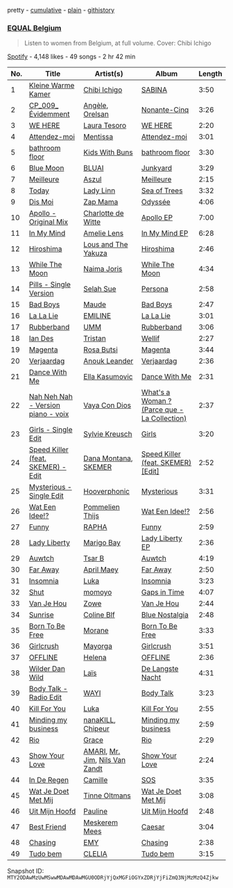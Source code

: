 pretty - [cumulative](/playlists/cumulative/37i9dQZF1DX5YBM9tRiBVF.md) - [plain](/playlists/plain/37i9dQZF1DX5YBM9tRiBVF) - [githistory](https://github.githistory.xyz/mackorone/spotify-playlist-archive/blob/main/playlists/plain/37i9dQZF1DX5YBM9tRiBVF)

### [EQUAL Belgium](https://open.spotify.com/playlist/37i9dQZF1DX5YBM9tRiBVF)

> Listen to women from Belgium, at full volume\. Cover: Chibi Ichigo

[Spotify](https://open.spotify.com/user/spotify) - 4,148 likes - 49 songs - 2 hr 42 min

| No. | Title | Artist(s) | Album | Length |
|---|---|---|---|---|
| 1 | [Kleine Warme Kamer](https://open.spotify.com/track/6sT2KR6Kxfgv2Qg1h7E268) | [Chibi Ichigo](https://open.spotify.com/artist/0eARdjFMVY4Z92QEzM7dgN) | [SABINA](https://open.spotify.com/album/6IIU6x7AkTHAJtluDZPjy5) | 3:50 |
| 2 | [CP\_009\_ Évidemment](https://open.spotify.com/track/5XoaHIInmGuv7j6KssXWBg) | [Angèle](https://open.spotify.com/artist/3QVolfxko2UyCOtexhVTli), [Orelsan](https://open.spotify.com/artist/4FpJcNgOvIpSBeJgRg3OfN) | [Nonante\-Cinq](https://open.spotify.com/album/0pcRdTAIkItbFdyRA4CVZM) | 3:26 |
| 3 | [WE HERE](https://open.spotify.com/track/1WrSQNWpq5MYWmqmqgZEqE) | [Laura Tesoro](https://open.spotify.com/artist/2vmZupMPxLgT8MNNXTRfa2) | [WE HERE](https://open.spotify.com/album/4tn5bD9FrFqUvOdRBHdyAc) | 2:20 |
| 4 | [Attendez\-moi](https://open.spotify.com/track/2l4Q9UwVTjZOs3zlM4ryAr) | [Mentissa](https://open.spotify.com/artist/0cb0p26TbAeBeekZHfxWlS) | [Attendez\-moi](https://open.spotify.com/album/3rVOyf4vTwPF1wOJpN6ygA) | 3:01 |
| 5 | [bathroom floor](https://open.spotify.com/track/5JvEHdLTVmD6I9a3EMoOjL) | [Kids With Buns](https://open.spotify.com/artist/1HF3WeoXOBYHlVkLn20lXz) | [bathroom floor](https://open.spotify.com/album/2wqQU2IjzsCVRv96k0bd0u) | 3:30 |
| 6 | [Blue Moon](https://open.spotify.com/track/4wiocaKcIkT0eMellQiW6g) | [BLUAI](https://open.spotify.com/artist/5CJhBRBaE9MaWfPwcg2WbF) | [Junkyard](https://open.spotify.com/album/6DtiZSSCheebuKkktLYWG5) | 3:29 |
| 7 | [Meilleure](https://open.spotify.com/track/4BYPqzZ93IRsyGfXc3Js6i) | [Aszul](https://open.spotify.com/artist/2IQSsvzilwzPzSDybnqAII) | [Meilleure](https://open.spotify.com/album/1MR5ZuJTDPqbEUBuG1x0NF) | 2:15 |
| 8 | [Today](https://open.spotify.com/track/0GFslT6qs1B3XSqKs3btTu) | [Lady Linn](https://open.spotify.com/artist/7lG8Ngp13005VC7O8dD7QL) | [Sea of Trees](https://open.spotify.com/album/2BDlqHuKAUPhcEprAqBQMJ) | 3:32 |
| 9 | [Dis Moi](https://open.spotify.com/track/4PZJX4Rhd35afRVDyMqtdd) | [Zap Mama](https://open.spotify.com/artist/5UUHefXYUqgqmROQvDmJLL) | [Odyssée](https://open.spotify.com/album/6Jioy6Jy3IlNZYVVPmVcoX) | 4:06 |
| 10 | [Apollo \- Original Mix](https://open.spotify.com/track/50OKS8aOeuiegMnJuPKUeN) | [Charlotte de Witte](https://open.spotify.com/artist/1lJhME1ZpzsEa5M0wW6Mso) | [Apollo EP](https://open.spotify.com/album/6h4f0Fq4di449j06qjBt3O) | 7:00 |
| 11 | [In My Mind](https://open.spotify.com/track/5UAtcDuXrfjU2jUtnEtYMZ) | [Amelie Lens](https://open.spotify.com/artist/5Ho1vKl1Uz8bJlk4vbmvmf) | [In My Mind EP](https://open.spotify.com/album/0VkR9gcSHuF8jbxsc3SCsp) | 6:28 |
| 12 | [Hiroshima](https://open.spotify.com/track/6FOcmhnINLjPcsMbbwUzVA) | [Lous and The Yakuza](https://open.spotify.com/artist/2HPiMwJktBXqakN0hnON2R) | [Hiroshima](https://open.spotify.com/album/5DGO0wF5Sn3uXMTModz4p9) | 2:46 |
| 13 | [While The Moon](https://open.spotify.com/track/2InYQbQq00DBUvc2wfN1ck) | [Naima Joris](https://open.spotify.com/artist/3eSHHprsyLcEwQUYwAAWmw) | [While The Moon](https://open.spotify.com/album/3c64DnTP9piCDGCsdDcRKF) | 4:34 |
| 14 | [Pills \- Single Version](https://open.spotify.com/track/4neemHWUCgwpgsWKkFhutm) | [Selah Sue](https://open.spotify.com/artist/5Oc4knEQaid8K7AFqO5lHu) | [Persona](https://open.spotify.com/album/5EilDjxUUvRqY1iPoX23ix) | 2:58 |
| 15 | [Bad Boys](https://open.spotify.com/track/0JOitmE5B1rI6VgMEy7sYd) | [Maude](https://open.spotify.com/artist/3V0aYZvJGDE2SZwNNv80Xa) | [Bad Boys](https://open.spotify.com/album/6ZdKSi0fkQ9PLPYSplMGsG) | 2:47 |
| 16 | [La La Lie](https://open.spotify.com/track/1nWixexJEeghCy9AAQTskJ) | [EMILINE](https://open.spotify.com/artist/0V66beVpLjwqQifdHDTXpI) | [La La Lie](https://open.spotify.com/album/5V80GDo56pNogOBa4sYWGa) | 3:01 |
| 17 | [Rubberband](https://open.spotify.com/track/6gC4HP2l4M8qRtVx4udorY) | [UMM](https://open.spotify.com/artist/1bAoQnH1hWr4vdNIzEKjNB) | [Rubberband](https://open.spotify.com/album/1PKJakmDryU9Wp0C9l2M5O) | 3:06 |
| 18 | [Ian Des](https://open.spotify.com/track/0oh23fJjWB6Gb2P2Npfb5x) | [Tristan](https://open.spotify.com/artist/2Mv66D4QHzg4knZjy1wbHW) | [Wellif](https://open.spotify.com/album/5YRqVtHH8m3PY04UBz39Do) | 2:27 |
| 19 | [Magenta](https://open.spotify.com/track/7x90mvhU4sZatdEo7sB8kH) | [Rosa Butsi](https://open.spotify.com/artist/2tcIUL0ZNEo2gnrBzNBz3L) | [Magenta](https://open.spotify.com/album/3drdmCH5om2dxCD6LlAFMX) | 3:44 |
| 20 | [Verjaardag](https://open.spotify.com/track/14YhNhQkP3g5ySxW8xYPqS) | [Anouk Leander](https://open.spotify.com/artist/1LMmNDtd8SjhXqpvMccXXr) | [Verjaardag](https://open.spotify.com/album/2fefCwl1K4gA3O2Bw0PzQ2) | 2:36 |
| 21 | [Dance With Me](https://open.spotify.com/track/5SEVN8ihp3lAcjblxjJE1U) | [Ella Kasumovic](https://open.spotify.com/artist/7IkMx09LG9xJ4BbB3KSZmg) | [Dance With Me](https://open.spotify.com/album/7gTmf2RmDi9X69fE5opIJ8) | 2:31 |
| 22 | [Nah Neh Nah \- Version piano \- voix](https://open.spotify.com/track/5afmdUnP6YV1OSYHE0L6ca) | [Vaya Con Dios](https://open.spotify.com/artist/0ODWsmNXtn928qhhEn87C8) | [What's a Woman ? \(Parce que \- La Collection\)](https://open.spotify.com/album/5kOHgAflrDLzNFzoRMME9W) | 2:37 |
| 23 | [Girls \- Single Edit](https://open.spotify.com/track/2LwNOv9B1vItliaWMctLTV) | [Sylvie Kreusch](https://open.spotify.com/artist/11T0XSkxSB5KUPTe8P8BOl) | [Girls](https://open.spotify.com/album/78WCWfiENQYykDoDGNoeJQ) | 3:20 |
| 24 | [Speed Killer \(feat\. SKEMER\) \- Edit](https://open.spotify.com/track/4mt7rp96iPGeplxtHpXtj2) | [Dana Montana](https://open.spotify.com/artist/1PMccQNTT2JedmH7SXMT9z), [SKEMER](https://open.spotify.com/artist/2QHpQ8U9ycMSo9CVZgJDu1) | [Speed Killer \(feat\. SKEMER\) \[Edit\]](https://open.spotify.com/album/6zoS4HQllcIbmb9gSCZHF1) | 2:52 |
| 25 | [Mysterious \- Single Edit](https://open.spotify.com/track/12zNgr6WkXcqBcWbtx1b2c) | [Hooverphonic](https://open.spotify.com/artist/5EP020iZcwBqHRnJftibXX) | [Mysterious](https://open.spotify.com/album/3THwWaHa4FBalAgFjmyo9E) | 3:31 |
| 26 | [Wat Een Idee!?](https://open.spotify.com/track/5T6gL9FrOwD6bNYFsy4twf) | [Pommelien Thijs](https://open.spotify.com/artist/3zGV7t4BDmYZBLVA24487b) | [Wat Een Idee!?](https://open.spotify.com/album/5ZcVyE0CK31wXs4Tr1NeN8) | 2:56 |
| 27 | [Funny](https://open.spotify.com/track/01TtAcUqyLCRBZq4ZZiQWS) | [RAPHA](https://open.spotify.com/artist/17BfKBemmMGO5ZAK25wraW) | [Funny](https://open.spotify.com/album/2cKvKmiLx6iyPB1Gm033jR) | 2:59 |
| 28 | [Lady Liberty](https://open.spotify.com/track/3VGXIrarVcvNoC9NqRArlq) | [Marigo Bay](https://open.spotify.com/artist/59E09Es8P8Kj2ANWsqS6h3) | [Lady Liberty EP](https://open.spotify.com/album/2sPwvqiFcEcZKDT64MkbR3) | 2:36 |
| 29 | [Auwtch](https://open.spotify.com/track/1HNcLytcWcbnn4xz63hBw8) | [Tsar B](https://open.spotify.com/artist/4iH079WFvkBukHz8JgiOp3) | [Auwtch](https://open.spotify.com/album/2M51uINiDAzBZ32qKj837q) | 4:19 |
| 30 | [Far Away](https://open.spotify.com/track/4jh5mtoQoRnQQK9r1m7q0T) | [April Maey](https://open.spotify.com/artist/0CyVkXQydhAi8gPILbXb99) | [Far Away](https://open.spotify.com/album/2v7MnntPYk1GeOldtpAJ4J) | 2:50 |
| 31 | [Insomnia](https://open.spotify.com/track/3U4Iw0HIxAU1dnQovOAFbJ) | [Luka](https://open.spotify.com/artist/6WBbsJlHIOOowphog0nNzy) | [Insomnia](https://open.spotify.com/album/2O7c8e5lIKeLvXZCWSGHcN) | 3:23 |
| 32 | [Shut](https://open.spotify.com/track/3sI1FvE1KdgbjWFp8sonmS) | [momoyo](https://open.spotify.com/artist/01hxczOKxBEeXGsdqhfp9o) | [Gaps in Time](https://open.spotify.com/album/7nBbaLiJW8i5U4rNR1vZz3) | 4:07 |
| 33 | [Van Je Hou](https://open.spotify.com/track/2fl0vTGt4eJPVFXHkkO7gj) | [Zowe](https://open.spotify.com/artist/081PbATpIl62Di7Q14r0jZ) | [Van Je Hou](https://open.spotify.com/album/6yWQQN4QRB7mAOjlRrwQvt) | 2:44 |
| 34 | [Sunrise](https://open.spotify.com/track/3hS2ngCEIdclQLO8NOzFiP) | [Coline Blf](https://open.spotify.com/artist/1XDyP487Btx5DKzhE2jNjT) | [Blue Nostalgia](https://open.spotify.com/album/5TeavidOdkHjDuOBiq5bwn) | 2:48 |
| 35 | [Born To Be Free](https://open.spotify.com/track/1qRCrMS85nSefHTvA6M3bX) | [Morane](https://open.spotify.com/artist/6UaAGwEkZDSzBtMbfPcDeB) | [Born To Be Free](https://open.spotify.com/album/3nkJMSAytwn7NlaSczlHX8) | 3:33 |
| 36 | [Girlcrush](https://open.spotify.com/track/6SsRbJe0yHJosL8pWi7cHY) | [Mayorga](https://open.spotify.com/artist/5AyhF5G3hX20eu1ONPW3j6) | [Girlcrush](https://open.spotify.com/album/0DTzXl9tydjggLzRUG02FO) | 3:51 |
| 37 | [OFFLINE](https://open.spotify.com/track/59ExSqEN5CIPJ7tib4uvT4) | [Helena](https://open.spotify.com/artist/0DzJCAPkiuE5iQRlgQib5R) | [OFFLINE](https://open.spotify.com/album/74UvPUmQXynRUKBCkdcIev) | 2:36 |
| 38 | [Wilder Dan Wild](https://open.spotify.com/track/0M3ySZ86tRp0FXhnYrDCav) | [Laïs](https://open.spotify.com/artist/7m63iuojSjbH01e3iLMhxO) | [De Langste Nacht](https://open.spotify.com/album/37t0PEYWLMQnw9cWkmhK8K) | 4:31 |
| 39 | [Body Talk \- Radio Edit](https://open.spotify.com/track/4WWUqSMsbMTDctmFvQCQuF) | [WAYI](https://open.spotify.com/artist/6CbMqrM714vGa77HxOKoHI) | [Body Talk](https://open.spotify.com/album/4Wyttse2O3m9rhTyFCq2ir) | 3:23 |
| 40 | [Kill For You](https://open.spotify.com/track/5elFCIVXGp5fPEP435AIY6) | [Luka](https://open.spotify.com/artist/6WBbsJlHIOOowphog0nNzy) | [Kill For You](https://open.spotify.com/album/4cOXBXHfwCakT2GUd8RuO3) | 2:55 |
| 41 | [Minding my business](https://open.spotify.com/track/4DECoAPGjLBvxo2hFnWWio) | [nanaKILL](https://open.spotify.com/artist/1i7OEuaR2fiVK1C5KBQKfe), [Chipeur](https://open.spotify.com/artist/1KihDIpX6APcSFJPkhxmG9) | [Minding my business](https://open.spotify.com/album/1AGsdXxDE5ogOqk328TSOu) | 2:59 |
| 42 | [Rio](https://open.spotify.com/track/4g9dsiC7LLEA1ttJQAk626) | [Grace](https://open.spotify.com/artist/3GKpXtb9Zb3QvDg9uzNi98) | [Rio](https://open.spotify.com/album/61E21CgOIc1sC02iHy15u7) | 2:29 |
| 43 | [Show Your Love](https://open.spotify.com/track/0WKAxUAuhG6W8fAzXyZOjf) | [AMARI](https://open.spotify.com/artist/2UJ9tfT0cOFGo1FljX1vwM), [Mr\. Jim](https://open.spotify.com/artist/7oOLkipOxOdff7H1CwNBcZ), [Nils Van Zandt](https://open.spotify.com/artist/5Stz8LetjJ6OBHOZKuPrPj) | [Show Your Love](https://open.spotify.com/album/5kiLXdF1rem3OTdCEhHQaJ) | 2:24 |
| 44 | [In De Regen](https://open.spotify.com/track/2RUzYz3EqkJxpPQPehdxha) | [Camille](https://open.spotify.com/artist/2aV2tpJtR55vg19SxBJvNs) | [SOS](https://open.spotify.com/album/34s3r2WEBHHFpeivyjsXac) | 3:35 |
| 45 | [Wat Je Doet Met Mij](https://open.spotify.com/track/0fOEOXf60rzgA13bi704Xp) | [Tinne Oltmans](https://open.spotify.com/artist/0X1OM24THI0h4jXIaSZvGF) | [Wat Je Doet Met Mij](https://open.spotify.com/album/25dxNo9Zj3qaC2kXkSxqF4) | 3:08 |
| 46 | [Uit Mijn Hoofd](https://open.spotify.com/track/2RHbwWdj7mVUhJRxlTG6iq) | [Pauline](https://open.spotify.com/artist/4p13MevTYMG2CbQ9SGH5li) | [Uit Mijn Hoofd](https://open.spotify.com/album/6RPTKxEHOGAhXiZafLb3v8) | 2:48 |
| 47 | [Best Friend](https://open.spotify.com/track/7lbL1inGrIwCplb614QaDM) | [Meskerem Mees](https://open.spotify.com/artist/4J4onnX6YLSq64T376Fg7Q) | [Caesar](https://open.spotify.com/album/5pKazBOpXtPVNLyN3F2hE0) | 3:04 |
| 48 | [Chasing](https://open.spotify.com/track/7sGKEO3p8Bcr83ije4BoFK) | [EMY](https://open.spotify.com/artist/60fG6DGeN38kRBsBaokPNG) | [Chasing](https://open.spotify.com/album/3mNWyf9QBXfnuXJCYeImt1) | 2:38 |
| 49 | [Tudo bem](https://open.spotify.com/track/2L8uyJZ2NfpapRrtDtzs8m) | [CLELIA](https://open.spotify.com/artist/5LJ4MsRE3dUFRhPzo9NqDt) | [Tudo bem](https://open.spotify.com/album/0RN7qf63m2AKqU2NZX6Ikh) | 3:15 |

Snapshot ID: `MTY2ODAwMzUwMSwwMDAwMDAwMGU0ODRjYjQxMGFiOGYxZDRjYjFiZmQ3NjMzMzQ4Zjkw`
